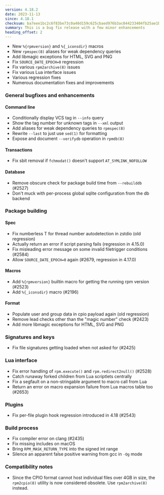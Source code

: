 ```yaml
---
version: 4.18.2
date: 2023-11-13
since: 4.18.1
checksum: ba7eee1bc2c6f83be73c0a40d159c625cbaed976b3ac044233404fb25ae1b979
summary: This is a bug fix release with a few minor enhancements
heading_offset: 2
---
```


* New `%{rpmversion}` and `%{_iconsdir}` macros
* New `rpmspec(8)` aliases for weak dependency queries
* Add libmagic exceptions for HTML, SVG and PNG
* Fix `SOURCE_DATE_EPOCH=0` regression
* Fix various `rpm2archive(8)` issues
* Fix various Lua interface issues
* Various regression fixes
* Numerous documentation fixes and improvements

### General bugfixes and enhancements
#### Command line
* Conditionally display VCS tag in `--info` query
* Show the tag number for unknown tags in `--xml` output
* Add aliases for weak dependency queries to `rpmspec(8)`
* Rewrite `--last` to just use `sed(1)` for formatting
* Expose and document `--verifydb` operation in `rpmdb(8)` 

#### Transactions
* Fix sbit removal if `fchmodat()` doesn't support `AT_SYMLINK_NOFOLLOW`

#### Database
* Remove obscure check for package build time from `--rebuilddb` (#2527)
* Don't muck with per-process global sqlite configuration from the db backend

### Package building
#### Spec
* Fix numberless T for thread number autodetection in zstdio (old regression)
* Actually return an error if script parsing fails (regression in 4.15.0)
* Fix misleading error message on some invalid filetrigger conditions (#2584)
* Allow `SOURCE_DATE_EPOCH=0` again (#2679, regression in 4.17.0)

#### Macros
* Add `%{rpmversion}` builtin macro for getting the running rpm version (#2523)
* Add `%{_iconsdir}` macro (#2196)

#### Format
* Populate user and group data in cpio payload again (old regression)
* Remove lead checks other than the "magic number" check (#2423)
* Add more libmagic exceptions for HTML, SVG and PNG

### Signatures and keys
* Fix file signatures getting loaded when not asked for (#2425)

### Lua interface
* Fix error handling of `rpm.execute()` and `rpm.redirect2null()` (#2528)
* Catch runaway forked children from Lua scriptlets centrally
* Fix a segfault on a non-stringable argument to macro call from Lua
* Return an error on macro expansion failure from Lua macros table too (#2653)

### Plugins
* Fix per-file plugin hook regression introduced in 4.18 (#2543)

### Build process
* Fix compiler error on clang (#2435)
* Fix missing includes on macOS
* Bring `RPM_MASK_RETURN_TYPE` into the signed int range
* Silence an apparent false positive warning from gcc in `-Og` mode

### Compatibility notes
* Since the CPIO format cannot host individual files over 4GB in size, the
  `rpm2cpio(8)` utility is now considered obsolete.  Use `rpm2archive(8)`
  instead.
